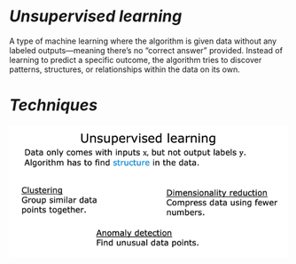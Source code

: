 # *Unsupervised learning*
A type of machine learning where the algorithm is given data without any labeled outputs—meaning there’s no “correct answer” provided. Instead of learning to predict a specific outcome, the algorithm tries to discover patterns, structures, or relationships within the data on its own.

# *Techniques*
![alt text](img/image.png)